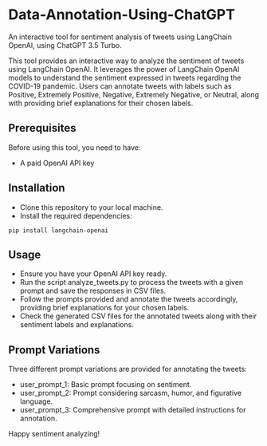 # Data-Annotation-Using-ChatGPT
An interactive tool for sentiment analysis of tweets using LangChain OpenAI, using ChatGPT 3.5 Turbo.

This tool provides an interactive way to analyze the sentiment of tweets using LangChain OpenAI. It leverages the power of LangChain OpenAI models to understand the sentiment expressed in tweets regarding the COVID-19 pandemic. Users can annotate tweets with labels such as Positive, Extremely Positive, Negative, Extremely Negative, or Neutral, along with providing brief explanations for their chosen labels.

## Prerequisites
Before using this tool, you need to have:
- A paid OpenAI API key

## Installation
- Clone this repository to your local machine.
- Install the required dependencies:
```
pip install langchain-openai
```

## Usage
- Ensure you have your OpenAI API key ready.
- Run the script analyze_tweets.py to process the tweets with a given prompt and save the responses in CSV files.
- Follow the prompts provided and annotate the tweets accordingly, providing brief explanations for your chosen labels.
- Check the generated CSV files for the annotated tweets along with their sentiment labels and explanations.


## Prompt Variations
Three different prompt variations are provided for annotating the tweets:

- user_prompt_1: Basic prompt focusing on sentiment.
- user_prompt_2: Prompt considering sarcasm, humor, and figurative language.
- user_prompt_3: Comprehensive prompt with detailed instructions for annotation.

Happy sentiment analyzing!
